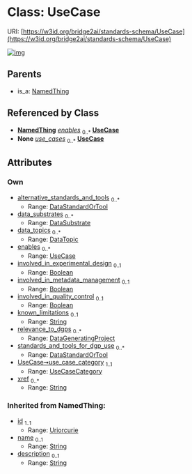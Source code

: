 
# Class: UseCase




URI: [https://w3id.org/bridge2ai/standards-schema/UseCase](https://w3id.org/bridge2ai/standards-schema/UseCase)


[![img](https://yuml.me/diagram/nofunky;dir:TB/class/[DataStandardOrTool]<standards_and_tools_for_dgp_use%200..*-%20[UseCase&#124;involved_in_experimental_design:boolean%20%3F;involved_in_metadata_management:boolean%20%3F;involved_in_quality_control:boolean%20%3F;known_limitations:string%20%3F;relevance_to_dgps:DataGeneratingProject%20*;use_case_category:UseCaseCategory;xref:string%20*;id(i):uriorcurie;name(i):string%20%3F;description(i):string%20%3F],[UseCase]<enables%200..*-%20[UseCase],[DataTopic]<data_topics%200..*-%20[UseCase],[DataSubstrate]<data_substrates%200..*-%20[UseCase],[DataStandardOrTool]<alternative_standards_and_tools%200..*-%20[UseCase],[UseCaseContainer]++-%20use_cases%200..*>[UseCase],[NamedThing]^-[UseCase],[UseCaseContainer],[NamedThing],[DataTopic],[DataSubstrate],[DataStandardOrTool])](https://yuml.me/diagram/nofunky;dir:TB/class/[DataStandardOrTool]<standards_and_tools_for_dgp_use%200..*-%20[UseCase&#124;involved_in_experimental_design:boolean%20%3F;involved_in_metadata_management:boolean%20%3F;involved_in_quality_control:boolean%20%3F;known_limitations:string%20%3F;relevance_to_dgps:DataGeneratingProject%20*;use_case_category:UseCaseCategory;xref:string%20*;id(i):uriorcurie;name(i):string%20%3F;description(i):string%20%3F],[UseCase]<enables%200..*-%20[UseCase],[DataTopic]<data_topics%200..*-%20[UseCase],[DataSubstrate]<data_substrates%200..*-%20[UseCase],[DataStandardOrTool]<alternative_standards_and_tools%200..*-%20[UseCase],[UseCaseContainer]++-%20use_cases%200..*>[UseCase],[NamedThing]^-[UseCase],[UseCaseContainer],[NamedThing],[DataTopic],[DataSubstrate],[DataStandardOrTool])

## Parents

 *  is_a: [NamedThing](NamedThing.md)

## Referenced by Class

 *  **[NamedThing](NamedThing.md)** *[enables](enables.md)*  <sub>0..\*</sub>  **[UseCase](UseCase.md)**
 *  **None** *[use_cases](use_cases.md)*  <sub>0..\*</sub>  **[UseCase](UseCase.md)**

## Attributes


### Own

 * [alternative_standards_and_tools](alternative_standards_and_tools.md)  <sub>0..\*</sub>
     * Range: [DataStandardOrTool](DataStandardOrTool.md)
 * [data_substrates](data_substrates.md)  <sub>0..\*</sub>
     * Range: [DataSubstrate](DataSubstrate.md)
 * [data_topics](data_topics.md)  <sub>0..\*</sub>
     * Range: [DataTopic](DataTopic.md)
 * [enables](enables.md)  <sub>0..\*</sub>
     * Range: [UseCase](UseCase.md)
 * [involved_in_experimental_design](involved_in_experimental_design.md)  <sub>0..1</sub>
     * Range: [Boolean](types/Boolean.md)
 * [involved_in_metadata_management](involved_in_metadata_management.md)  <sub>0..1</sub>
     * Range: [Boolean](types/Boolean.md)
 * [involved_in_quality_control](involved_in_quality_control.md)  <sub>0..1</sub>
     * Range: [Boolean](types/Boolean.md)
 * [known_limitations](known_limitations.md)  <sub>0..1</sub>
     * Range: [String](types/String.md)
 * [relevance_to_dgps](relevance_to_dgps.md)  <sub>0..\*</sub>
     * Range: [DataGeneratingProject](DataGeneratingProject.md)
 * [standards_and_tools_for_dgp_use](standards_and_tools_for_dgp_use.md)  <sub>0..\*</sub>
     * Range: [DataStandardOrTool](DataStandardOrTool.md)
 * [UseCase➞use_case_category](UseCase_use_case_category.md)  <sub>1..1</sub>
     * Range: [UseCaseCategory](UseCaseCategory.md)
 * [xref](xref.md)  <sub>0..\*</sub>
     * Range: [String](types/String.md)

### Inherited from NamedThing:

 * [id](id.md)  <sub>1..1</sub>
     * Range: [Uriorcurie](types/Uriorcurie.md)
 * [name](name.md)  <sub>0..1</sub>
     * Range: [String](types/String.md)
 * [description](description.md)  <sub>0..1</sub>
     * Range: [String](types/String.md)
